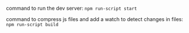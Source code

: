 
command to run the dev server:
     `npm run-script start`
     
command to compress js files and add a watch to detect changes in files:
     `npm run-script build`